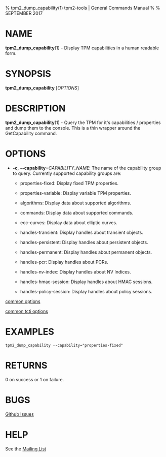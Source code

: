 % tpm2_dump_capability(1) tpm2-tools | General Commands Manual
%
% SEPTEMBER 2017

# NAME

**tpm2_dump_capability**(1) - Display TPM capabilities in a human readable form.

# SYNOPSIS

**tpm2_dump_capability** [*OPTIONS*]

# DESCRIPTION

**tpm2_dump_capability**(1) - Query the TPM for it's capabilities / properties and
dump them to the console. This is a thin wrapper around the GetCapability
command.

# OPTIONS

  * **-c**, **--capability**=_CAPABILITY\_NAME_:
    The name of the capability group to query.
    Currently supported capability groups are:

    * properties-fixed:
      Display fixed TPM properties.

    * properties-variable:
      Display variable TPM properties.

    * algorithms:
      Display data about supported algorithms.

    * commands:
      Display data about supported commands.

    * ecc-curves:
      Display data about elliptic curves.

    * handles-transient:
      Display handles about transient objects.

    * handles-persistent:
      Display handles about persistent objects.

    * handles-permanent:
      Display handles about permanent objects.

    * handles-pcr:
      Display handles about PCRs.

    * handles-nv-index:
      Display handles about NV Indices.

    * handles-hmac-session:
      Display handles about HMAC sessions.

    * handles-policy-session:
      Display handles about policy sessions.

[common options](common/options.md)

[common tcti options](common/tcti.md)

# EXAMPLES

```
tpm2_dump_capability --capability="properties-fixed"

```

# RETURNS

0 on success or 1 on failure.

# BUGS

[Github Issues](https://github.com/01org/tpm2-tools/issues)

# HELP

See the [Mailing List](https://lists.01.org/mailman/listinfo/tpm2)

